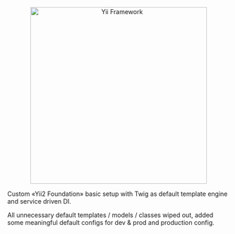 <p align="center">
    <a href="https://www.yiiframework.com/" target="_blank">
        <img src="https://www.yiiframework.com/image/yii_logo_light.svg" width="400" alt="Yii Framework" />
    </a>
</p>

Custom «Yii2 Foundation» basic setup with Twig as default template engine and service driven DI. 

All unnecessary default templates / models / classes wiped out, added some meaningful default configs 
for dev & prod and production config.